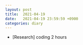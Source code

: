 ```yaml
---
layout: post
title:  2021-04-19
date:   2021-04-19 23:59:59 +0900
categories: diary
---
```


- [Research] coding 2 hours
